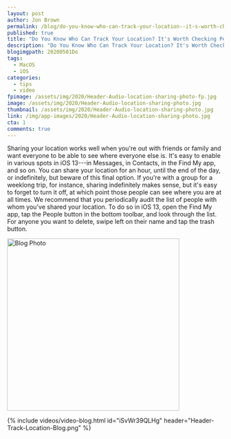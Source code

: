 ```yaml
---
layout: post
author: Jon Brown
permalink: /blog/do-you-know-who-can-track-your-location--it-s-worth-checking-periodically/
published: true
title: "Do You Know Who Can Track Your Location? It's Worth Checking Periodically"
description: "Do You Know Who Can Track Your Location? It's Worth Checking Periodically"
blogimgpath: 20200501Do
tags:
  - MacOS
  - iOS
categories:
  - tips
  - video
fpimage: /assets/img/2020/Header-Audio-location-sharing-photo-fp.jpg
image: /assets/img/2020/Header-Audio-location-sharing-photo.jpg
thumbnail: /assets/img/2020/Header-Audio-location-sharing-photo.jpg
link: /img/app-images/2020/Header-Audio-location-sharing-photo.jpg
cta: 1
comments: true
---
```

Sharing your location works well when you're out with friends or family
and want everyone to be able to see where everyone else is. It's easy to
enable in various spots in iOS 13---in Messages, in Contacts, in the
Find My app, and so on. You can share your location for an hour, until
the end of the day, or indefinitely, but beware of this final option. If
you're with a group for a weeklong trip, for instance, sharing
indefinitely makes sense, but it's easy to forget to turn it off, at
which point those people can see where you are at all times. We
recommend that you periodically audit the list of people with whom
you've shared your location. To do so in iOS 13, open the Find My app,
tap the People button in the bottom toolbar, and look through the list.
For anyone you want to delete, swipe left on their name and tap the
trash button.

<img alt="Blog Photo" src="{{ site.site_cdn }}/assets/img/blog/2020/20200501Do/Audit-friend-location-sharing.jpg" class="img-fluid rounded m-2" width="400" />

{% include videos/video-blog.html id="iSvWr39QLHg" header="Header-Track-Location-Blog.png" %}